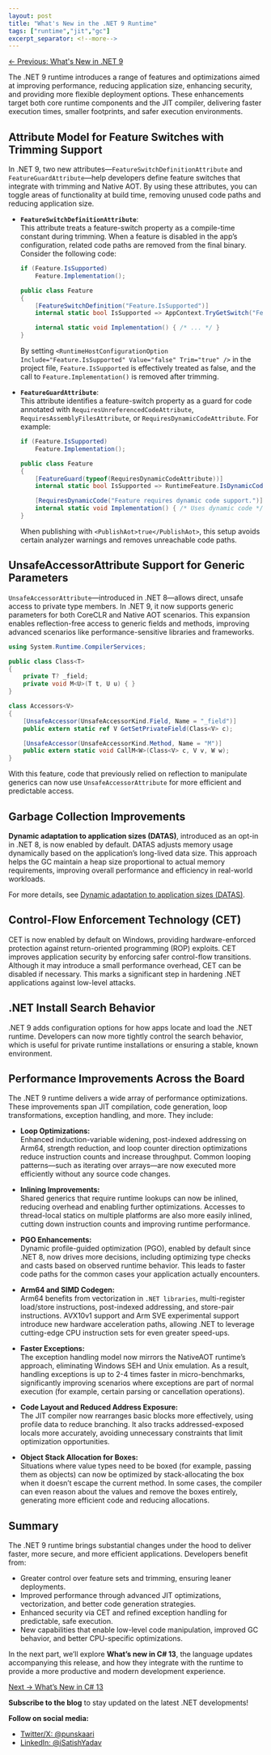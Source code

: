 ```yaml
---
layout: post
title: "What's New in the .NET 9 Runtime"
tags: ["runtime","jit","gc"]
excerpt_separator: <!--more-->
---
```


[← Previous: What's New in .NET 9](/1-whats-new-in-dotnet-9)  

The .NET 9 runtime introduces a range of features and optimizations aimed at improving performance, reducing application size, enhancing security, and providing more flexible deployment options. These enhancements target both core runtime components and the JIT compiler, delivering faster execution times, smaller footprints, and safer execution environments.
<!--more-->
## Attribute Model for Feature Switches with Trimming Support

In .NET 9, two new attributes—`FeatureSwitchDefinitionAttribute` and `FeatureGuardAttribute`—help developers define feature switches that integrate with trimming and Native AOT. By using these attributes, you can toggle areas of functionality at build time, removing unused code paths and reducing application size.

- **`FeatureSwitchDefinitionAttribute`**:  
  This attribute treats a feature-switch property as a compile-time constant during trimming. When a feature is disabled in the app’s configuration, related code paths are removed from the final binary. Consider the following code:

  ```csharp
  if (Feature.IsSupported)
      Feature.Implementation();

  public class Feature
  {
      [FeatureSwitchDefinition("Feature.IsSupported")]
      internal static bool IsSupported => AppContext.TryGetSwitch("Feature.IsSupported", out bool isEnabled) ? isEnabled : true;

      internal static void Implementation() { /* ... */ }
  }
  ```

  By setting `<RuntimeHostConfigurationOption Include="Feature.IsSupported" Value="false" Trim="true" />` in the project file, `Feature.IsSupported` is effectively treated as false, and the call to `Feature.Implementation()` is removed after trimming.

- **`FeatureGuardAttribute`**:  
  This attribute identifies a feature-switch property as a guard for code annotated with `RequiresUnreferencedCodeAttribute`, `RequiresAssemblyFilesAttribute`, or `RequiresDynamicCodeAttribute`. For example:

  ```csharp
  if (Feature.IsSupported)
      Feature.Implementation();

  public class Feature
  {
      [FeatureGuard(typeof(RequiresDynamicCodeAttribute))]
      internal static bool IsSupported => RuntimeFeature.IsDynamicCodeSupported;

      [RequiresDynamicCode("Feature requires dynamic code support.")]
      internal static void Implementation() { /* Uses dynamic code */ }
  }
  ```

  When publishing with `<PublishAot>true</PublishAot>`, this setup avoids certain analyzer warnings and removes unreachable code paths.

## UnsafeAccessorAttribute Support for Generic Parameters

`UnsafeAccessorAttribute`—introduced in .NET 8—allows direct, unsafe access to private type members. In .NET 9, it now supports generic parameters for both CoreCLR and Native AOT scenarios. This expansion enables reflection-free access to generic fields and methods, improving advanced scenarios like performance-sensitive libraries and frameworks.

```csharp
using System.Runtime.CompilerServices;

public class Class<T>
{
    private T? _field;
    private void M<U>(T t, U u) { }
}

class Accessors<V>
{
    [UnsafeAccessor(UnsafeAccessorKind.Field, Name = "_field")]
    public extern static ref V GetSetPrivateField(Class<V> c);

    [UnsafeAccessor(UnsafeAccessorKind.Method, Name = "M")]
    public extern static void CallM<W>(Class<V> c, V v, W w);
}
```

With this feature, code that previously relied on reflection to manipulate generics can now use `UnsafeAccessorAttribute` for more efficient and predictable access.

## Garbage Collection Improvements

**Dynamic adaptation to application sizes (DATAS)**, introduced as an opt-in in .NET 8, is now enabled by default. DATAS adjusts memory usage dynamically based on the application’s long-lived data size. This approach helps the GC maintain a heap size proportional to actual memory requirements, improving overall performance and efficiency in real-world workloads.

For more details, see [Dynamic adaptation to application sizes (DATAS)](https://learn.microsoft.com/dotnet/).

## Control-Flow Enforcement Technology (CET)

CET is now enabled by default on Windows, providing hardware-enforced protection against return-oriented programming (ROP) exploits. CET improves application security by enforcing safer control-flow transitions. Although it may introduce a small performance overhead, CET can be disabled if necessary. This marks a significant step in hardening .NET applications against low-level attacks.

## .NET Install Search Behavior

.NET 9 adds configuration options for how apps locate and load the .NET runtime. Developers can now more tightly control the search behavior, which is useful for private runtime installations or ensuring a stable, known environment.

## Performance Improvements Across the Board

The .NET 9 runtime delivers a wide array of performance optimizations. These improvements span JIT compilation, code generation, loop transformations, exception handling, and more. They include:

- **Loop Optimizations:**  
  Enhanced induction-variable widening, post-indexed addressing on Arm64, strength reduction, and loop counter direction optimizations reduce instruction counts and increase throughput. Common looping patterns—such as iterating over arrays—are now executed more efficiently without any source code changes.

- **Inlining Improvements:**  
  Shared generics that require runtime lookups can now be inlined, reducing overhead and enabling further optimizations. Accesses to thread-local statics on multiple platforms are also more easily inlined, cutting down instruction counts and improving runtime performance.

- **PGO Enhancements:**  
  Dynamic profile-guided optimization (PGO), enabled by default since .NET 8, now drives more decisions, including optimizing type checks and casts based on observed runtime behavior. This leads to faster code paths for the common cases your application actually encounters.

- **Arm64 and SIMD Codegen:**  
  Arm64 benefits from vectorization in `.NET libraries`, multi-register load/store instructions, post-indexed addressing, and store-pair instructions. AVX10v1 support and Arm SVE experimental support introduce new hardware acceleration paths, allowing .NET to leverage cutting-edge CPU instruction sets for even greater speed-ups.

- **Faster Exceptions:**  
  The exception handling model now mirrors the NativeAOT runtime’s approach, eliminating Windows SEH and Unix emulation. As a result, handling exceptions is up to 2-4 times faster in micro-benchmarks, significantly improving scenarios where exceptions are part of normal execution (for example, certain parsing or cancellation operations).

- **Code Layout and Reduced Address Exposure:**  
  The JIT compiler now rearranges basic blocks more effectively, using profile data to reduce branching. It also tracks addressed-exposed locals more accurately, avoiding unnecessary constraints that limit optimization opportunities.

- **Object Stack Allocation for Boxes:**  
  Situations where value types need to be boxed (for example, passing them as objects) can now be optimized by stack-allocating the box when it doesn’t escape the current method. In some cases, the compiler can even reason about the values and remove the boxes entirely, generating more efficient code and reducing allocations.

## Summary

The .NET 9 runtime brings substantial changes under the hood to deliver faster, more secure, and more efficient applications. Developers benefit from:

- Greater control over feature sets and trimming, ensuring leaner deployments.
- Improved performance through advanced JIT optimizations, vectorization, and better code generation strategies.
- Enhanced security via CET and refined exception handling for predictable, safe execution.
- New capabilities that enable low-level code manipulation, improved GC behavior, and better CPU-specific optimizations.

In the next part, we’ll explore **What’s new in C# 13**, the language updates accompanying this release, and how they integrate with the runtime to provide a more productive and modern development experience.

[Next → What’s New in C# 13](/3-whats-new-in-csharp-13)

**Subscribe to the blog** to stay updated on the latest .NET developments!

**Follow on social media:**

- [Twitter/X: @punskaari](https://twitter.com/punskaari)
- [LinkedIn: @iSatishYadav](https://www.linkedin.com/in/iSatishYadav)